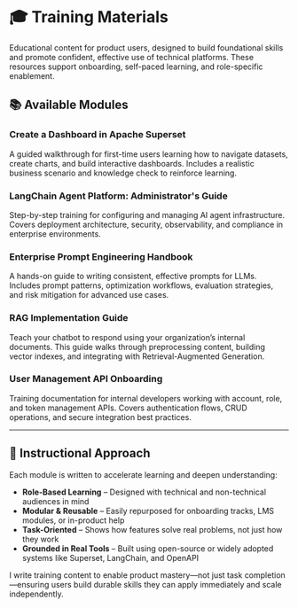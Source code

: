 # 🎓 Training Materials  
Educational content for product users, designed to build foundational skills and promote confident, effective use of technical platforms. These resources support onboarding, self-paced learning, and role-specific enablement.

## 📚 Available Modules

### **Create a Dashboard in Apache Superset**  
A guided walkthrough for first-time users learning how to navigate datasets, create charts, and build interactive dashboards. Includes a realistic business scenario and knowledge check to reinforce learning.

### **LangChain Agent Platform: Administrator's Guide**  
Step-by-step training for configuring and managing AI agent infrastructure. Covers deployment architecture, security, observability, and compliance in enterprise environments.

### **Enterprise Prompt Engineering Handbook**  
A hands-on guide to writing consistent, effective prompts for LLMs. Includes prompt patterns, optimization workflows, evaluation strategies, and risk mitigation for advanced use cases.

### **RAG Implementation Guide**  
Teach your chatbot to respond using your organization’s internal documents. This guide walks through preprocessing content, building vector indexes, and integrating with Retrieval-Augmented Generation.

### **User Management API Onboarding**  
Training documentation for internal developers working with account, role, and token management APIs. Covers authentication flows, CRUD operations, and secure integration best practices.

---

## 🧠 Instructional Approach  

Each module is written to accelerate learning and deepen understanding:

- **Role-Based Learning** – Designed with technical and non-technical audiences in mind  
- **Modular & Reusable** – Easily repurposed for onboarding tracks, LMS modules, or in-product help  
- **Task-Oriented** – Shows how features solve real problems, not just how they work  
- **Grounded in Real Tools** – Built using open-source or widely adopted systems like Superset, LangChain, and OpenAPI  

I write training content to enable product mastery—not just task completion—ensuring users build durable skills they can apply immediately and scale independently.
